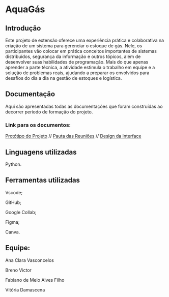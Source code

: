 # AquaGás

## Introdução
Este projeto de extensão oferece uma experiência prática e colaborativa na criação de um sistema para gerenciar o estoque de gás. Nele, os participantes vão colocar em prática conceitos importantes de sistemas distribuídos, segurança da informação e outros tópicos, além de desenvolver suas habilidades de programação. Mais do que apenas aprender a parte técnica, a atividade estimula o trabalho em equipe e a solução de problemas reais, ajudando a preparar os envolvidos para desafios do dia a dia na gestão de estoques e logística.

## Documentação
Aqui são apresentadas todas as documentações que foram construídas ao decorrer período de formação do projeto.

### Link para os documentos:
[Protótipo do Projeto](https://colab.research.google.com/drive/1rYrBDFDzPm1-Ry5rmZ8G69Y6Fa-IZ6wU?usp=sharing&authuser=1) //
[Pauta das Reuniões](https://docs.google.com/document/d/1GutlWcdsHpsSCHB3dkuom7uqxFijP25m/edit?usp=sharing&ouid=101417349461532347806&rtpof=true&sd=true) //
[Design da Interface](https://www.figma.com/design/Zvzin7pYuKjwh2kQBf2I88/AquaG%C3%A1s?node-id=0-1&t=CQbROQLYdZ6XZnUK-1)

## Linguagens utilizadas
Python.

## Ferramentas utilizadas
Vscode;

GitHub;

Google Collab;

Figma;

Canva.

## Equipe:

Ana Clara Vasconcelos

Breno Victor

Fabiano de Melo Alves Filho

Vitória Damascena
